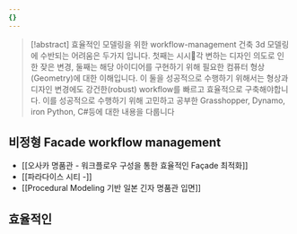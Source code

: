 ```yaml
---
{}
---
```



> [!abstract] 효율적인 모델링을 위한 workflow-management
> 건축 3d 모델링에 수반되는 어려움은 두가지 입니다. 첫째는 시시각 변하는 디자인 의도로 인한 잦은 변경, 둘째는 해당 아이디어를 구현하기 위해 필요한 컴퓨터 형상(Geometry)에 대한 이해입니다. 이 둘을 성공적으로 수행하기 위해서는 형상과 디자인 변경에도 강건한(robust) workflow를 빠르고 효율적으로 구축해야합니다. 이를 성공적으로 수행하기 위해 고민하고 공부한 Grasshopper, Dynamo, iron Python, C#등에 대한 내용을 다룹니다


## 비정형 Facade workflow management

- [[오사카 명품관 - 워크플로우 구성을 통한 효율적인 Façade 최적화]]
- [[파라다이스 시티 -]]
- [[Procedural Modeling 기반 일본 긴자 명품관 입면]]
## 효율적인